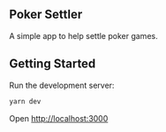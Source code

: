 ## Poker Settler

A simple app to help settle poker games.

## Getting Started

Run the development server:

```bash
yarn dev
```

Open [http://localhost:3000](http://localhost:3000)
